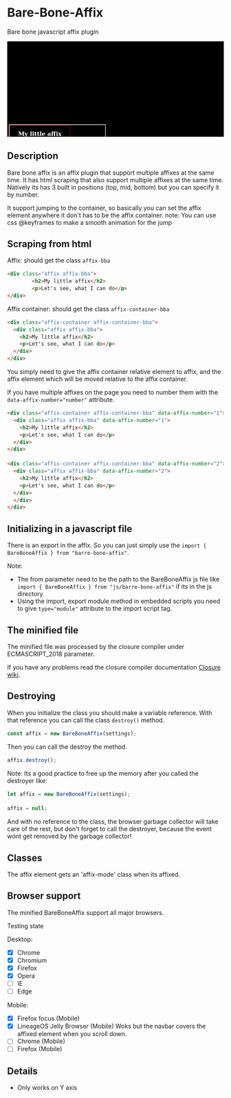 # Bare-Bone-Affix
Bare bone javascript affix plugin

![Example](/Resources/Example.gif)

Description
---
Bare bone affix is an affix plugin that support multiple affixes at the same time.
It has html scraping that also support multiple affixes at the same time.
Natively its has 3 built in positions (top, mid, bottom) but you can specify it by number.

It support jumping to the container, so basically you can set the affix element anywhere it don't has
to be the affix container.
    note: You can use css @keyframes to make a smooth animation for the jump

Scraping from html
---
Affix: should get the class  ```affix-bba```
```html
<div class="affix affix-bba">
        <h2>My little affix</h2>
        <p>Let's see, what I can do</p>
</div>
```
Affix container: should get the class ```affix-container-bba```
```html
<div class="affix-container affix-container-bba">
  <div class="affix affix-bba">
    <h2>My little affix</h2>
    <p>Let's see, what I can do</p>
  </div>
</div>
```
You simply need to give the affix container relative element to affix, and the affix element
which will be moved relative to the affix container.

If you have multiple affixes on the page you need to number them with the ```data-affix-number="number"``` attribute.
```html
<div class="affix-container affix-container-bba" data-affix-number="1">
  <div class="affix affix-bba" data-affix-number="1">
    <h2>My little affix</h2>
    <p>Let's see, what I can do</p>
  </div>
</div>

<div class="affix-container affix-container-bba" data-affix-number="2">
  <div class="affix affix-bba" data-affix-number="2">
    <h2>My little affix</h2>
    <p>Let's see, what I can do</p>
  </div>
  </div>
</div>
```

Initializing in a javascript file
---
There is an export in the affix. So you can just simply use the ```import { BareBoneAffix } from "barre-bone-affix"```.

Note:
* The from parameter need to be the path to the BareBoneAffix js file like ```import { BareBoneAffix } from "js/barre-bone-affix"```
if its in the js directory.
* Using the import, export module method in embedded scripts you need to give ```type="module"``` attribute to the import script tag.

The minified file
---
The minified file was processed by the closure compiler under ECMASCRIPT_2018 parameter.

If you have any problems read the closure compiler documentation [Closure wiki](https://github.com/google/closure-compiler/wiki).

Destroying
---
When you initialize the class you should make a variable reference. With that reference you can call the class ```destroy()``` method.
```js
const affix = new BareBoneAffix(settings);
```

Then you can call the destroy the method.
```js
affix.destroy();
```

Note: Its a good practice to free up the memory after you called the destroyer like:
```js
let affix = new BareBoneAffix(settings);

affix = null;
```

And with no reference to the class, the browser garbage collector will take care of the rest, but don't forget to call the destroyer, because the event wont get removed  by the garbage collector!

Classes
---
The affix element gets an 'affix-mode' class when its affixed.

Browser support
---
The minified BareBoneAffix support all major browsers.

Testing state

Desktop:
- [x] Chrome
- [x] Chromium
- [x] Firefox
- [x] Opera
- [ ] IE
- [ ] Edge

Mobile:
- [x] Firefox focus (Mobile)
- [x] LineageOS Jelly Browser (Mobile) Woks but the navbar covers the affixed element when you scroll down.
- [ ] Chrome (Mobile)
- [ ] Firefox (Mobile)

Details
---
* Only works on Y axis
